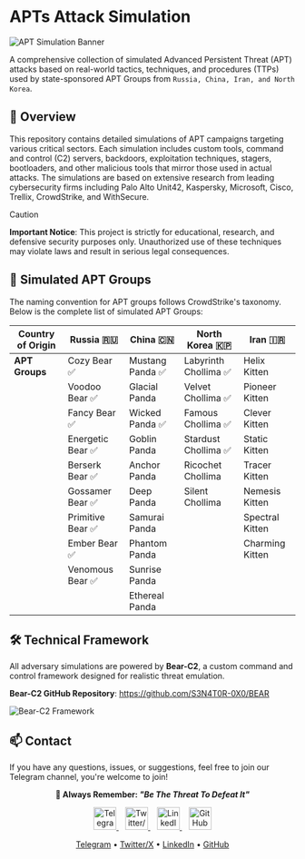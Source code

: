 # APTs Attack Simulation

![APT Simulation Banner](https://github.com/user-attachments/assets/361596c1-5fdc-4f58-b91f-80507feccfd3)

A comprehensive collection of simulated Advanced Persistent Threat (APT) attacks based on real-world tactics, techniques, and procedures (TTPs) used by state-sponsored APT Groups from `Russia, China, Iran, and North Korea`.

## 🧠 Overview

This repository contains detailed simulations of APT campaigns targeting various critical sectors. Each simulation includes custom tools, command and control (C2) servers, backdoors, exploitation techniques, stagers, bootloaders, and other malicious tools that mirror those used in actual attacks. The simulations are based on extensive research from leading cybersecurity firms including Palo Alto Unit42, Kaspersky, Microsoft, Cisco, Trellix, CrowdStrike, and WithSecure.

> [!CAUTION]
> **Important Notice**: This project is strictly for educational, research, and defensive security purposes only. Unauthorized use of these techniques may violate laws and result in serious legal consequences.


## 🎯 Simulated APT Groups

The naming convention for APT groups follows CrowdStrike's taxonomy. Below is the complete list of simulated APT Groups:

| **Country of Origin** | Russia 🇷🇺            | China 🇨🇳               | North Korea 🇰🇵        | Iran 🇮🇷              |
|-----------------------|-----------------------|-------------------------|------------------------|----------------------|
| **APT Groups**        | Cozy Bear ✅          | Mustang Panda ✅        | Labyrinth Chollima ✅  | Helix Kitten         |
|                       | Voodoo Bear ✅        | Glacial Panda           | Velvet Chollima ✅     | Pioneer Kitten       |
|                       | Fancy Bear ✅         | Wicked Panda ✅         | Famous Chollima ✅    | Clever Kitten        |
|                       | Energetic Bear ✅    | Goblin Panda            | Stardust Chollima ✅  | Static Kitten        |
|                       | Berserk Bear ✅      | Anchor Panda            | Ricochet Chollima     | Tracer Kitten        |
|                       | Gossamer Bear ✅     | Deep Panda              | Silent Chollima       | Nemesis Kitten       |
|                       | Primitive Bear ✅    | Samurai Panda           |                       | Spectral Kitten      |
|                       | Ember Bear ✅        | Phantom Panda           |                       | Charming Kitten      |
|                       | Venomous Bear ✅     | Sunrise Panda           |                       |                      |
|                       |                      | Ethereal Panda          |                       |                      |

## 🛠️ Technical Framework

All adversary simulations are powered by **Bear-C2**, a custom command and control framework designed for realistic threat emulation.

**Bear-C2 GitHub Repository**: https://github.com/S3N4T0R-0X0/BEAR


![Bear-C2 Framework](https://github.com/user-attachments/assets/b160db34-0355-4554-8990-e540c1afba5e)



## 📫 Contact

If you have any questions, issues, or suggestions, feel free to join our Telegram channel, you're welcome to join!

<p align="center"> <strong>🚨 Always Remember: <em>"Be The Threat To Defeat It"</em></strong> </p>


<p align="center"> <a href="https://t.me/BearC2"> <img src="https://img.icons8.com/color/48/000000/telegram-app.png" alt="Telegram" width="40" height="40"/> </a> &nbsp;&nbsp; <a href="https://x.com/S3N4T0R_0X0"> <img src="https://img.icons8.com/ios-filled/50/000000/twitterx.png" alt="Twitter/X" width="40" height="40"/> </a> &nbsp;&nbsp; <a href="https://eg.linkedin.com/in/s3n4t0r"> <img src="https://img.icons8.com/color/48/000000/linkedin.png" alt="LinkedIn" width="40" height="40"/> </a> &nbsp;&nbsp; <a href="https://github.com/S3N4T0R-0X0"> <img src="https://img.icons8.com/ios-filled/50/000000/github.png" alt="GitHub" width="40" height="40"/> </a> </p><p align="center"> <a href="https://t.me/BearC2">Telegram</a> • <a href="https://t.me/BearC2">Twitter/X</a> • <a href="https://eg.linkedin.com/in/s3n4t0r">LinkedIn</a> • <a href="https://github.com/S3N4T0R-0X0">GitHub</a> </p>

